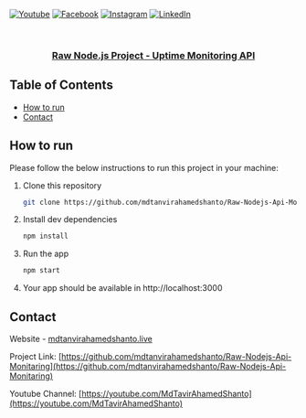 [![Youtube][youtube-shield]][youtube-url]
[![Facebook][facebook-shield]][facebook-url]
[![Instagram][instagram-shield]][instagram-url]
[![LinkedIn][linkedin-shield]][linkedin-url]

<!-- PROJECT LOGO -->
<br />
<p align="center">
  <h3 align="center"><a href="https://github.com/mdtanvirahamedshanto/Raw-Nodejs-Api-Monitaring">Raw Node.js Project - Uptime Monitoring API</a></h3>

<!-- TABLE OF CONTENTS -->

## Table of Contents

- [How to run](#how-to-run)
- [Contact](#contact)

<!-- HOW TO RUN -->

## How to run

Please follow the below instructions to run this project in your machine:

1. Clone this repository
   ```sh
   git clone https://github.com/mdtanvirahamedshanto/Raw-Nodejs-Api-Monitaring
   ```
2. Install dev dependencies
   ```sh
   npm install
   ```
3. Run the app
   ```sh
   npm start
   ```
4. Your app should be available in http://localhost:3000

<!-- CONTACT -->

## Contact

Website - [mdtanvirahamedshanto.live](mailto:mdtanvirahamedshanto.live)

Project Link: [https://github.com/mdtanvirahamedshanto/Raw-Nodejs-Api-Monitaring](https://github.com/mdtanvirahamedshanto/Raw-Nodejs-Api-Monitaring)

Youtube Channel: [https://youtube.com/MdTavirAhamedShanto](https://youtube.com/MdTavirAhamedShanto)

<!-- MARKDOWN LINKS & IMAGES -->

[youtube-shield]: https://img.shields.io/badge/-Youtube-black.svg?style=flat-square&logo=youtube&color=555&logoColor=white
[youtube-url]: https://youtube.com/MdTanvirAhamedShanto
[facebook-shield]: https://img.shields.io/badge/-Facebook-black.svg?style=flat-square&logo=facebook&color=555&logoColor=white
[facebook-url]: https://facebook.com/mdtanvirahamedshanto.ofc
[instagram-shield]: https://img.shields.io/badge/-Instagram-black.svg?style=flat-square&logo=instagram&color=555&logoColor=white
[instagram-url]: https://instagram.com/mdtanvirahamedshanto
[linkedin-shield]: https://img.shields.io/badge/-LinkedIn-black.svg?style=flat-square&logo=linkedin&colorB=555
[linkedin-url]: https://linkedin.com/in/mdtanvirahamedshanto
